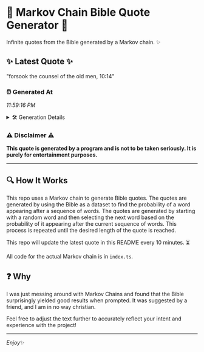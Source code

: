 # 📖 Markov Chain Bible Quote Generator 📖

Infinite quotes from the Bible generated by a Markov chain. ✨

## ✨ Latest Quote ✨
"forsook the counsel of the old men, 10:14"

### ⏰ Generated At
*11:59:16 PM*

<details>
    <summary>🛠️ Generation Details</summary>
    <p>
        <strong>🌱 Seed:</strong> forsook<br>
        <strong>🔄 Iterations:</strong> 7<br>
        <strong>📜 Context History:</strong><br>[ forsook ]: the<br>[ forsook, the ]: counsel<br>[ forsook, the, counsel ]: of<br>[ forsook, the, counsel, of ]: the<br>[ forsook, the, counsel, of, the ]: old<br>[ forsook, the, counsel, of, the, old ]: men,<br>[ the, counsel, of, the, old, men, ]: 10:14<br>
    </p>
</details>

### ⚠️ Disclaimer ⚠️
**This quote is generated by a program and is not to be taken seriously. It is purely for entertainment purposes.**

---

## 🔍 How It Works

This repo uses a Markov chain to generate Bible quotes. The quotes are generated by using the Bible as a dataset to find the probability of a word appearing after a sequence of words. The quotes are generated by starting with a random word and then selecting the next word based on the probability of it appearing after the current sequence of words. This process is repeated until the desired length of the quote is reached.

This repo will update the latest quote in this README every 10 minutes. ⏳

All code for the actual Markov chain is in `index.ts`.

## ❓ Why

I was just messing around with Markov Chains and found that the Bible surprisingly yielded good results when prompted. 
It was suggested by a friend, and I am in no way christian.

Feel free to adjust the text further to accurately reflect your intent and experience with the project!

---

*Enjoy*✨
